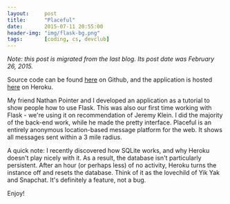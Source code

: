 ```yaml
---
layout:     post
title:      "Placeful"
date:       2015-07-11 20:55:00
header-img: "img/flask-bg.png"
tags:       [coding, cs, devclub]
---
```


_Note: this post is migrated from the last blog. Its post date was February 26, 2015._

Source code can be found <a href="https://github.com/uowebdev/placeful" target="_blank">here</a> on Github, and the application is hosted <a href="https://placeful.herokuapp.com" target="_blank">here</a> on Heroku.

My friend Nathan Pointer and I developed an application as a tutorial to show people how to use Flask. This was also our first time working with Flask - we're using it on recommendation of Jeremy Klein. I did the majority of the back-end work, while he made the pretty interface. Placeful is an entirely anonymous location-based message platform for the web. It shows all messages sent within a 3 mile radius.

A quick note: I recently discovered how SQLite works, and why Heroku doesn't play nicely with it. As a result, the database isn't particularly persistent. After an hour (or perhaps less) of no activity, Heroku turns the instance off and resets the database. Think of it as the lovechild of Yik Yak and Snapchat. It's definitely a feature, not a bug.

Enjoy!